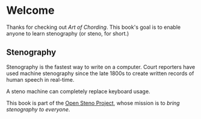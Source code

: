 # Welcome

Thanks for checking out _Art of Chording_. This book's goal is to enable anyone to learn stenography (or steno, for short.)

## Stenography

Stenography is the fastest way to write on a computer. Court reporters have used machine stenography since the late 1800s to create written records of human speech in real-time.

A steno machine can completely replace keyboard usage.

This book is part of the [Open Steno Project](http://openstenoproject.org), whose mission is to _bring stenography to everyone_.
